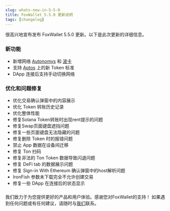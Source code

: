 ```yaml
---
slug: whats-new-in-5-5-0
title: FoxWallet 5.5.0 更新说明
tags: [changelog]
---
```


很高兴地宣布发布 FoxWallet 5.5.0 更新。以下是此次更新的详细信息。 

<!--truncate-->

### 新功能
- 新增网络 [Autonomys](https://www.autonomys.xyz/) 和 [波卡](https://polkadot.com/)
- 支持 [Aptos](https://aptosfoundation.org/) 上的新 Token 标准
- DApp 连接后支持手动切换网络

### 优化和问题修复
- 优化交易确认弹窗中的内容展示
- 优化 Token 转账历史记录
- 优化整体性能
- 修复Solana Token转账时出现rent提示的问题
- 修复Swap页面键盘遮挡问题
- 修复一些页面键盘无法隐藏的问题
- 修复删除 Token 时的报错问题
- 禁止 App 数据在设备间迁移
- 修复 Ton 扫码
- 修复非法的 Ton Token 数据导致闪退问题
- 修复 DeFi tab 的数据展示问题
- 修复 Sign-in With Ethereum 确认弹窗中的host解析问题
- IronFish 参数未下载完全不允许创建交易
- 修复一些 DApp 在连接后的状态显示

### 
我们致力于为您提供更好的产品和用户体验。感谢您对FoxWallet的支持！ 如果遇到任何问题或有任何建议，请随时与[我们](mailto:contact@foxwallet.com)联系。